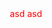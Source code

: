 <div style="display: flex; align-items: center; justify-content: center; height: 100vh; color:red;">
    asd
    asd
</div>
